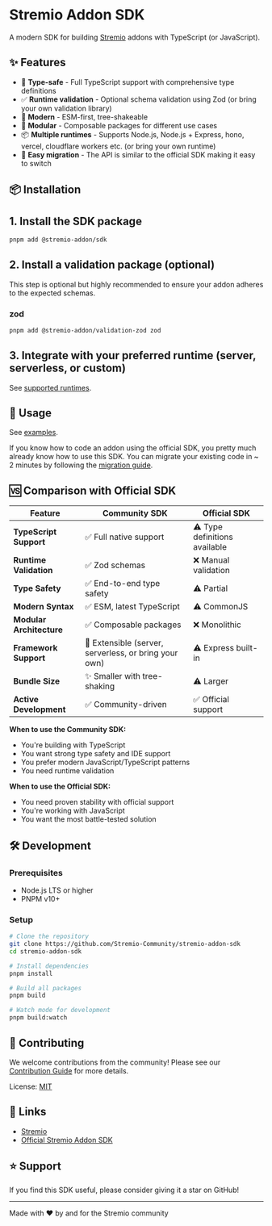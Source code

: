 # Stremio Addon SDK

A modern SDK for building [Stremio](https://www.stremio.com/) addons with TypeScript (or JavaScript).

## ✨ Features

- 🎯 **Type-safe** - Full TypeScript support with comprehensive type definitions
- ✅ **Runtime validation** - Optional schema validation using Zod (or bring your own validation library)
- 🚀 **Modern** - ESM-first, tree-shakeable
- 🧩 **Modular** - Composable packages for different use cases
- 📦 **Multiple runtimes** - Supports Node.js, Node.js + Express, hono, vercel, cloudflare workers etc. (or bring your own runtime)
- 🔧 **Easy migration** - The API is similar to the official SDK making it easy to switch

## 📦 Installation

## 1. Install the SDK package

```bash
pnpm add @stremio-addon/sdk
```

## 2. Install a validation package (optional)

This step is optional but highly recommended to ensure your addon adheres to the expected schemas.

### zod

```bash
pnpm add @stremio-addon/validation-zod zod
```

## 3. Integrate with your preferred runtime (server, serverless, or custom)

See [supported runtimes](./docs/runtimes.md).

## 📖 Usage

See [examples](./examples/).

If you know how to code an addon using the official SDK, you pretty much already know how to use this SDK. You can migrate your existing code in ~ 2 minutes by following the [migration guide](./MIGRATION.md).

## 🆚 Comparison with Official SDK

| Feature                  | Community SDK                                         | Official SDK                  |
| ------------------------ | ----------------------------------------------------- | ----------------------------- |
| **TypeScript Support**   | ✅ Full native support                                | ⚠️ Type definitions available |
| **Runtime Validation**   | ✅ Zod schemas                                        | ❌ Manual validation          |
| **Type Safety**          | ✅ End-to-end type safety                             | ⚠️ Partial                    |
| **Modern Syntax**        | ✅ ESM, latest TypeScript                             | ⚠️ CommonJS                   |
| **Modular Architecture** | ✅ Composable packages                                | ❌ Monolithic                 |
| **Framework Support**    | 🔄 Extensible (server, serverless, or bring your own) | ⚠️ Express built-in           |
| **Bundle Size**          | ✨ Smaller with tree-shaking                          | ⚠️ Larger                     |
| **Active Development**   | ✅ Community-driven                                   | ✅ Official support           |

**When to use the Community SDK:**

- You're building with TypeScript
- You want strong type safety and IDE support
- You prefer modern JavaScript/TypeScript patterns
- You need runtime validation

**When to use the Official SDK:**

- You need proven stability with official support
- You're working with JavaScript
- You want the most battle-tested solution

## 🛠️ Development

### Prerequisites

- Node.js LTS or higher
- PNPM v10+

### Setup

```bash
# Clone the repository
git clone https://github.com/Stremio-Community/stremio-addon-sdk
cd stremio-addon-sdk

# Install dependencies
pnpm install

# Build all packages
pnpm build

# Watch mode for development
pnpm build:watch
```

## 🤝 Contributing

We welcome contributions from the community! Please see our [Contribution Guide](CONTRIBUTING.md) for more details.

License: [MIT](./LICENSE)

## 🔗 Links

- [Stremio](https://www.stremio.com/)
- [Official Stremio Addon SDK](https://github.com/Stremio/stremio-addon-sdk)

## ⭐ Support

If you find this SDK useful, please consider giving it a star on GitHub!

---

Made with ❤️ by and for the Stremio community
